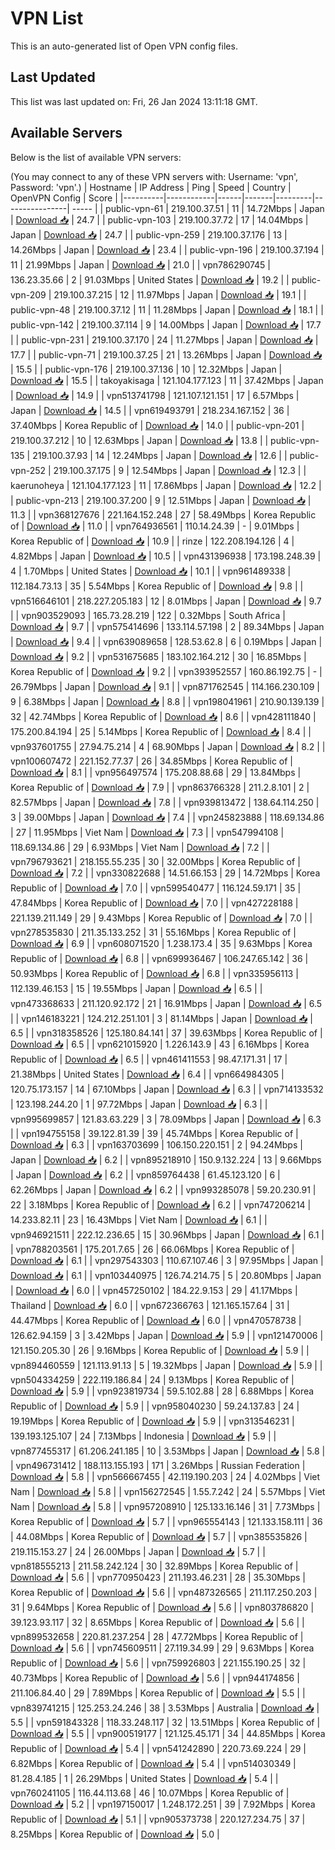 # VPN List

This is an auto-generated list of Open VPN config files.

## Last Updated

This list was last updated on: Fri, 26 Jan 2024 13:11:18 GMT.

## Available Servers

Below is the list of available VPN servers:

(You may connect to any of these VPN servers with: Username: 'vpn', Password: 'vpn'.)
| Hostname | IP Address | Ping | Speed | Country | OpenVPN Config | Score |
|----------|------------|------|-------|---------|----------------| ----- |
| public-vpn-61 | 219.100.37.51 | 11 | 14.72Mbps | Japan | [Download 📥](./configs/server_0_JP.ovpn) | 24.7 |
| public-vpn-103 | 219.100.37.72 | 17 | 14.04Mbps | Japan | [Download 📥](./configs/server_1_JP.ovpn) | 24.7 |
| public-vpn-259 | 219.100.37.176 | 13 | 14.26Mbps | Japan | [Download 📥](./configs/server_2_JP.ovpn) | 23.4 |
| public-vpn-196 | 219.100.37.194 | 11 | 21.99Mbps | Japan | [Download 📥](./configs/server_3_JP.ovpn) | 21.0 |
| vpn786290745 | 136.23.35.66 | 2 | 91.03Mbps | United States | [Download 📥](./configs/server_4_US.ovpn) | 19.2 |
| public-vpn-209 | 219.100.37.215 | 12 | 11.97Mbps | Japan | [Download 📥](./configs/server_5_JP.ovpn) | 19.1 |
| public-vpn-48 | 219.100.37.12 | 11 | 11.28Mbps | Japan | [Download 📥](./configs/server_6_JP.ovpn) | 18.1 |
| public-vpn-142 | 219.100.37.114 | 9 | 14.00Mbps | Japan | [Download 📥](./configs/server_7_JP.ovpn) | 17.7 |
| public-vpn-231 | 219.100.37.170 | 24 | 11.27Mbps | Japan | [Download 📥](./configs/server_8_JP.ovpn) | 17.7 |
| public-vpn-71 | 219.100.37.25 | 21 | 13.26Mbps | Japan | [Download 📥](./configs/server_9_JP.ovpn) | 15.5 |
| public-vpn-176 | 219.100.37.136 | 10 | 12.32Mbps | Japan | [Download 📥](./configs/server_10_JP.ovpn) | 15.5 |
| takoyakisaga | 121.104.177.123 | 11 | 37.42Mbps | Japan | [Download 📥](./configs/server_11_JP.ovpn) | 14.9 |
| vpn513741798 | 121.107.121.151 | 17 | 6.57Mbps | Japan | [Download 📥](./configs/server_12_JP.ovpn) | 14.5 |
| vpn619493791 | 218.234.167.152 | 36 | 37.40Mbps | Korea Republic of | [Download 📥](./configs/server_13_KR.ovpn) | 14.0 |
| public-vpn-201 | 219.100.37.212 | 10 | 12.63Mbps | Japan | [Download 📥](./configs/server_14_JP.ovpn) | 13.8 |
| public-vpn-135 | 219.100.37.93 | 14 | 12.24Mbps | Japan | [Download 📥](./configs/server_15_JP.ovpn) | 12.6 |
| public-vpn-252 | 219.100.37.175 | 9 | 12.54Mbps | Japan | [Download 📥](./configs/server_16_JP.ovpn) | 12.3 |
| kaerunoheya | 121.104.177.123 | 11 | 17.86Mbps | Japan | [Download 📥](./configs/server_17_JP.ovpn) | 12.2 |
| public-vpn-213 | 219.100.37.200 | 9 | 12.51Mbps | Japan | [Download 📥](./configs/server_18_JP.ovpn) | 11.3 |
| vpn368127676 | 221.164.152.248 | 27 | 58.49Mbps | Korea Republic of | [Download 📥](./configs/server_19_KR.ovpn) | 11.0 |
| vpn764936561 | 110.14.24.39 | - | 9.01Mbps | Korea Republic of | [Download 📥](./configs/server_20_KR.ovpn) | 10.9 |
| rinze | 122.208.194.126 | 4 | 4.82Mbps | Japan | [Download 📥](./configs/server_21_JP.ovpn) | 10.5 |
| vpn431396938 | 173.198.248.39 | 4 | 1.70Mbps | United States | [Download 📥](./configs/server_22_US.ovpn) | 10.1 |
| vpn961489338 | 112.184.73.13 | 35 | 5.54Mbps | Korea Republic of | [Download 📥](./configs/server_23_KR.ovpn) | 9.8 |
| vpn516646101 | 218.227.205.183 | 12 | 8.01Mbps | Japan | [Download 📥](./configs/server_24_JP.ovpn) | 9.7 |
| vpn903529093 | 165.73.28.219 | 122 | 0.32Mbps | South Africa | [Download 📥](./configs/server_25_ZA.ovpn) | 9.7 |
| vpn575414696 | 133.114.57.198 | 2 | 89.34Mbps | Japan | [Download 📥](./configs/server_26_JP.ovpn) | 9.4 |
| vpn639089658 | 128.53.62.8 | 6 | 0.19Mbps | Japan | [Download 📥](./configs/server_27_JP.ovpn) | 9.2 |
| vpn531675685 | 183.102.164.212 | 30 | 16.85Mbps | Korea Republic of | [Download 📥](./configs/server_28_KR.ovpn) | 9.2 |
| vpn393952557 | 160.86.192.75 | - | 26.79Mbps | Japan | [Download 📥](./configs/server_29_JP.ovpn) | 9.1 |
| vpn871762545 | 114.166.230.109 | 9 | 6.38Mbps | Japan | [Download 📥](./configs/server_30_JP.ovpn) | 8.8 |
| vpn198041961 | 210.90.139.139 | 32 | 42.74Mbps | Korea Republic of | [Download 📥](./configs/server_31_KR.ovpn) | 8.6 |
| vpn428111840 | 175.200.84.194 | 25 | 5.14Mbps | Korea Republic of | [Download 📥](./configs/server_32_KR.ovpn) | 8.4 |
| vpn937601755 | 27.94.75.214 | 4 | 68.90Mbps | Japan | [Download 📥](./configs/server_33_JP.ovpn) | 8.2 |
| vpn100607472 | 221.152.77.37 | 26 | 34.85Mbps | Korea Republic of | [Download 📥](./configs/server_34_KR.ovpn) | 8.1 |
| vpn956497574 | 175.208.88.68 | 29 | 13.84Mbps | Korea Republic of | [Download 📥](./configs/server_35_KR.ovpn) | 7.9 |
| vpn863766328 | 211.2.8.101 | 2 | 82.57Mbps | Japan | [Download 📥](./configs/server_36_JP.ovpn) | 7.8 |
| vpn939813472 | 138.64.114.250 | 3 | 39.00Mbps | Japan | [Download 📥](./configs/server_37_JP.ovpn) | 7.4 |
| vpn245823888 | 118.69.134.86 | 27 | 11.95Mbps | Viet Nam | [Download 📥](./configs/server_38_VN.ovpn) | 7.3 |
| vpn547994108 | 118.69.134.86 | 29 | 6.93Mbps | Viet Nam | [Download 📥](./configs/server_39_VN.ovpn) | 7.2 |
| vpn796793621 | 218.155.55.235 | 30 | 32.00Mbps | Korea Republic of | [Download 📥](./configs/server_40_KR.ovpn) | 7.2 |
| vpn330822688 | 14.51.66.153 | 29 | 14.72Mbps | Korea Republic of | [Download 📥](./configs/server_41_KR.ovpn) | 7.0 |
| vpn599540477 | 116.124.59.171 | 35 | 47.84Mbps | Korea Republic of | [Download 📥](./configs/server_42_KR.ovpn) | 7.0 |
| vpn427228188 | 221.139.211.149 | 29 | 9.43Mbps | Korea Republic of | [Download 📥](./configs/server_43_KR.ovpn) | 7.0 |
| vpn278535830 | 211.35.133.252 | 31 | 55.16Mbps | Korea Republic of | [Download 📥](./configs/server_44_KR.ovpn) | 6.9 |
| vpn608071520 | 1.238.173.4 | 35 | 9.63Mbps | Korea Republic of | [Download 📥](./configs/server_45_KR.ovpn) | 6.8 |
| vpn699936467 | 106.247.65.142 | 36 | 50.93Mbps | Korea Republic of | [Download 📥](./configs/server_46_KR.ovpn) | 6.8 |
| vpn335956113 | 112.139.46.153 | 15 | 19.55Mbps | Japan | [Download 📥](./configs/server_47_JP.ovpn) | 6.5 |
| vpn473368633 | 211.120.92.172 | 21 | 16.91Mbps | Japan | [Download 📥](./configs/server_48_JP.ovpn) | 6.5 |
| vpn146183221 | 124.212.251.101 | 3 | 81.14Mbps | Japan | [Download 📥](./configs/server_49_JP.ovpn) | 6.5 |
| vpn318358526 | 125.180.84.141 | 37 | 39.63Mbps | Korea Republic of | [Download 📥](./configs/server_50_KR.ovpn) | 6.5 |
| vpn621015920 | 1.226.143.9 | 43 | 6.16Mbps | Korea Republic of | [Download 📥](./configs/server_51_KR.ovpn) | 6.5 |
| vpn461411553 | 98.47.171.31 | 17 | 21.38Mbps | United States | [Download 📥](./configs/server_52_US.ovpn) | 6.4 |
| vpn664984305 | 120.75.173.157 | 14 | 67.10Mbps | Japan | [Download 📥](./configs/server_53_JP.ovpn) | 6.3 |
| vpn714133532 | 123.198.244.20 | 1 | 97.72Mbps | Japan | [Download 📥](./configs/server_54_JP.ovpn) | 6.3 |
| vpn995699857 | 121.83.63.229 | 3 | 78.09Mbps | Japan | [Download 📥](./configs/server_55_JP.ovpn) | 6.3 |
| vpn194755158 | 39.122.81.39 | 39 | 45.74Mbps | Korea Republic of | [Download 📥](./configs/server_56_KR.ovpn) | 6.3 |
| vpn163703699 | 106.150.220.151 | 2 | 94.24Mbps | Japan | [Download 📥](./configs/server_57_JP.ovpn) | 6.2 |
| vpn895218910 | 150.9.132.224 | 13 | 9.66Mbps | Japan | [Download 📥](./configs/server_58_JP.ovpn) | 6.2 |
| vpn859764438 | 61.45.123.120 | 6 | 62.26Mbps | Japan | [Download 📥](./configs/server_59_JP.ovpn) | 6.2 |
| vpn993285078 | 59.20.230.91 | 22 | 3.18Mbps | Korea Republic of | [Download 📥](./configs/server_60_KR.ovpn) | 6.2 |
| vpn747206214 | 14.233.82.11 | 23 | 16.43Mbps | Viet Nam | [Download 📥](./configs/server_61_VN.ovpn) | 6.1 |
| vpn946921511 | 222.12.236.65 | 15 | 30.96Mbps | Japan | [Download 📥](./configs/server_62_JP.ovpn) | 6.1 |
| vpn788203561 | 175.201.7.65 | 26 | 66.06Mbps | Korea Republic of | [Download 📥](./configs/server_63_KR.ovpn) | 6.1 |
| vpn297543303 | 110.67.107.46 | 3 | 97.95Mbps | Japan | [Download 📥](./configs/server_64_JP.ovpn) | 6.1 |
| vpn103440975 | 126.74.214.75 | 5 | 20.80Mbps | Japan | [Download 📥](./configs/server_65_JP.ovpn) | 6.0 |
| vpn457250102 | 184.22.9.153 | 29 | 41.17Mbps | Thailand | [Download 📥](./configs/server_66_TH.ovpn) | 6.0 |
| vpn672366763 | 121.165.157.64 | 31 | 44.47Mbps | Korea Republic of | [Download 📥](./configs/server_67_KR.ovpn) | 6.0 |
| vpn470578738 | 126.62.94.159 | 3 | 3.42Mbps | Japan | [Download 📥](./configs/server_68_JP.ovpn) | 5.9 |
| vpn121470006 | 121.150.205.30 | 26 | 9.16Mbps | Korea Republic of | [Download 📥](./configs/server_69_KR.ovpn) | 5.9 |
| vpn894460559 | 121.113.91.13 | 5 | 19.32Mbps | Japan | [Download 📥](./configs/server_70_JP.ovpn) | 5.9 |
| vpn504334259 | 222.119.186.84 | 24 | 9.13Mbps | Korea Republic of | [Download 📥](./configs/server_71_KR.ovpn) | 5.9 |
| vpn923819734 | 59.5.102.88 | 28 | 6.88Mbps | Korea Republic of | [Download 📥](./configs/server_72_KR.ovpn) | 5.9 |
| vpn958040230 | 59.24.137.83 | 24 | 19.19Mbps | Korea Republic of | [Download 📥](./configs/server_73_KR.ovpn) | 5.9 |
| vpn313546231 | 139.193.125.107 | 24 | 7.13Mbps | Indonesia | [Download 📥](./configs/server_74_ID.ovpn) | 5.9 |
| vpn877455317 | 61.206.241.185 | 10 | 3.53Mbps | Japan | [Download 📥](./configs/server_75_JP.ovpn) | 5.8 |
| vpn496731412 | 188.113.155.193 | 171 | 3.26Mbps | Russian Federation | [Download 📥](./configs/server_76_RU.ovpn) | 5.8 |
| vpn566667455 | 42.119.190.203 | 24 | 4.02Mbps | Viet Nam | [Download 📥](./configs/server_77_VN.ovpn) | 5.8 |
| vpn156272545 | 1.55.7.242 | 24 | 5.57Mbps | Viet Nam | [Download 📥](./configs/server_78_VN.ovpn) | 5.8 |
| vpn957208910 | 125.133.16.146 | 31 | 7.73Mbps | Korea Republic of | [Download 📥](./configs/server_79_KR.ovpn) | 5.7 |
| vpn965554143 | 121.133.158.111 | 36 | 44.08Mbps | Korea Republic of | [Download 📥](./configs/server_80_KR.ovpn) | 5.7 |
| vpn385535826 | 219.115.153.27 | 24 | 26.00Mbps | Japan | [Download 📥](./configs/server_81_JP.ovpn) | 5.7 |
| vpn818555213 | 211.58.242.124 | 30 | 32.89Mbps | Korea Republic of | [Download 📥](./configs/server_82_KR.ovpn) | 5.6 |
| vpn770950423 | 211.193.46.231 | 28 | 35.30Mbps | Korea Republic of | [Download 📥](./configs/server_83_KR.ovpn) | 5.6 |
| vpn487326565 | 211.117.250.203 | 31 | 9.64Mbps | Korea Republic of | [Download 📥](./configs/server_84_KR.ovpn) | 5.6 |
| vpn803786820 | 39.123.93.117 | 32 | 8.65Mbps | Korea Republic of | [Download 📥](./configs/server_85_KR.ovpn) | 5.6 |
| vpn899532658 | 220.81.237.254 | 28 | 47.72Mbps | Korea Republic of | [Download 📥](./configs/server_86_KR.ovpn) | 5.6 |
| vpn745609511 | 27.119.34.99 | 29 | 9.63Mbps | Korea Republic of | [Download 📥](./configs/server_87_KR.ovpn) | 5.6 |
| vpn759926803 | 221.155.190.25 | 32 | 40.73Mbps | Korea Republic of | [Download 📥](./configs/server_88_KR.ovpn) | 5.6 |
| vpn944174856 | 211.106.84.40 | 29 | 7.89Mbps | Korea Republic of | [Download 📥](./configs/server_89_KR.ovpn) | 5.5 |
| vpn839741215 | 125.253.24.246 | 38 | 3.53Mbps | Australia | [Download 📥](./configs/server_90_AU.ovpn) | 5.5 |
| vpn591843328 | 118.33.248.117 | 32 | 13.51Mbps | Korea Republic of | [Download 📥](./configs/server_91_KR.ovpn) | 5.5 |
| vpn900519177 | 121.125.45.171 | 34 | 44.85Mbps | Korea Republic of | [Download 📥](./configs/server_92_KR.ovpn) | 5.4 |
| vpn541242890 | 220.73.69.224 | 29 | 6.82Mbps | Korea Republic of | [Download 📥](./configs/server_93_KR.ovpn) | 5.4 |
| vpn514030349 | 81.28.4.185 | 1 | 26.29Mbps | United States | [Download 📥](./configs/server_94_US.ovpn) | 5.4 |
| vpn760241105 | 116.44.113.68 | 46 | 10.07Mbps | Korea Republic of | [Download 📥](./configs/server_95_KR.ovpn) | 5.2 |
| vpn197150017 | 1.248.172.251 | 39 | 7.92Mbps | Korea Republic of | [Download 📥](./configs/server_96_KR.ovpn) | 5.1 |
| vpn905373738 | 220.127.234.75 | 37 | 8.25Mbps | Korea Republic of | [Download 📥](./configs/server_97_KR.ovpn) | 5.0 |

